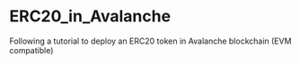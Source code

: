 # ERC20_in_Avalanche
Following a tutorial to deploy an ERC20 token in Avalanche blockchain (EVM compatible)
